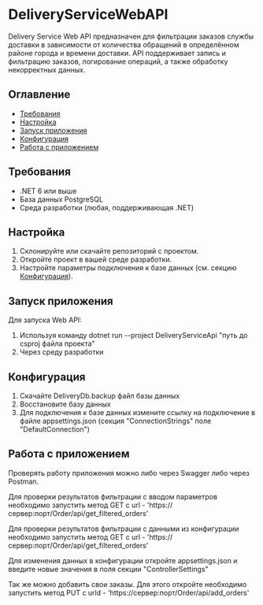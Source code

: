 # DeliveryServiceWebAPI
 
Delivery Service Web API предназначен для фильтрации заказов службы доставки в зависимости от количества обращений в определённом районе города и времени доставки. API поддерживает запись и фильтрацию заказов, логирование операций, а также обработку некорректных данных.

## Оглавление
- [Требования](#требования)
- [Настройка](#настройка)
- [Запуск приложения](#запуск-приложения)
- [Конфигурация](#конфигурация)
- [Работа с приложением](#Работа-с-приложением)

## Требования
- .NET 6 или выше
- База данных PostgreSQL
- Среда разработки (любая, поддерживающая .NET)

## Настройка

1. Склонируйте или скачайте репозиторий с проектом.
2. Откройте проект в вашей среде разработки.
3. Настройте параметры подключения к базе данных (см. секцию [Конфигурация](#конфигурация)).

## Запуск приложения

Для запуска Web API:
1. Используя команду dotnet run --project DeliveryServiceApi "путь до csproj файла проекта"
2. Через среду разработки

## Конфигурация

1. Скачайте DeliveryDb.backup файл базы данных
2. Восстановите базу данных
3. Для подключения к базе данных измените ссылку на подключение в файле appsettings.json (секция "ConnectionStrings" поле "DefaultConnection")

## Работа с приложением

Проверять работу приложения можно либо через Swagger либо через Postman. 

Для проверки результатов фильтрации с вводом параметров необходимо запустить метод GET с url - 'https://сервер:порт/Order/api/get_filtered_orders'

Для проверки результатов фильтрации с данными из конфигурации необходимо запустить метод GET с url - 'https://сервер:порт/Order/api/get_filtered_orders'

Для изменения данных в конфигурации откройте appsettings.json и введите новые значения в поля секции "ControllerSettings"

Так же можно добавить свои заказы. Для этого откройте необходимо запустить метод PUT с urld -  'https://сервер:порт/Order/api/add_orders'

